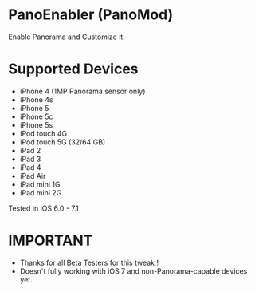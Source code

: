 PanoEnabler (PanoMod)
===========

Enable Panorama and Customize it.

Supported Devices
===========

- iPhone 4 (1MP Panorama sensor only)
- iPhone 4s
- iPhone 5
- iPhone 5c
- iPhone 5s
- iPod touch 4G
- iPod touch 5G (32/64 GB)
- iPad 2
- iPad 3
- iPad 4
- iPad Air
- iPad mini 1G
- iPad mini 2G

Tested in iOS 6.0 - 7.1

IMPORTANT
===========

- Thanks for all Beta Testers for this tweak !
- Doesn't fully working with iOS 7 and non-Panorama-capable devices yet.
